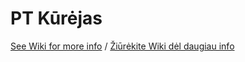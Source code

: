 # PT Kūrėjas

[See Wiki for more info](https://github.com/MekDrop/PTKurejas/wiki) / [Žiūrėkite Wiki dėl daugiau info](https://github.com/MekDrop/PTKurejas/wiki)
